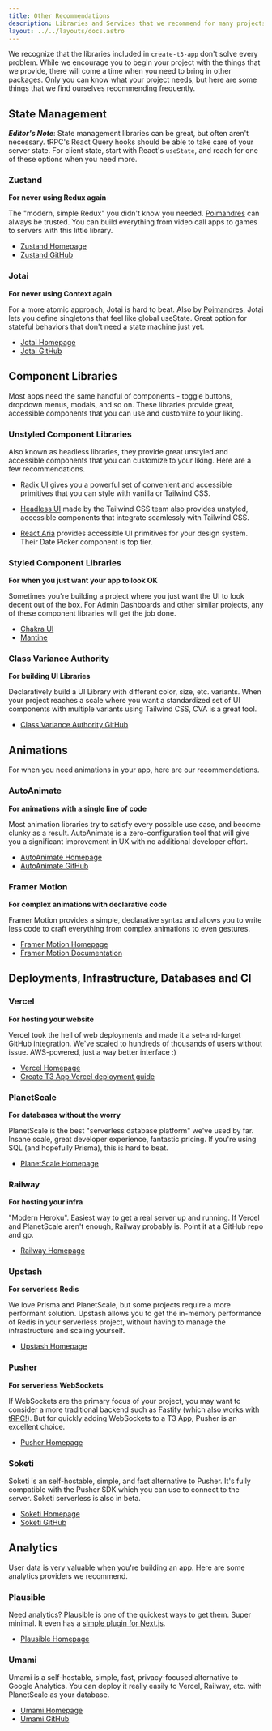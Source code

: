 ```yaml
---
title: Other Recommendations
description: Libraries and Services that we recommend for many projects
layout: ../../layouts/docs.astro
---
```


We recognize that the libraries included in `create-t3-app` don't solve every problem. While we encourage you to begin your project with the things that we provide, there will come a time when you need to bring in other packages. Only you can know what your project needs, but here are some things that we find ourselves recommending frequently.

## State Management

_**Editor's Note**_: State management libraries can be great, but often aren't necessary. tRPC's React Query hooks should be able to take care of your server state. For client state, start with React's `useState`, and reach for one of these options when you need more.

### Zustand

**For never using Redux again**

The "modern, simple Redux" you didn't know you needed. [Poimandres](https://github.com/pmndrs) can always be trusted. You can build everything from video call apps to games to servers with this little library.

- [Zustand Homepage](https://zustand-demo.pmnd.rs/)
- [Zustand GitHub](https://github.com/pmndrs/zustand)

### Jotai

**For never using Context again**

For a more atomic approach, Jotai is hard to beat. Also by [Poimandres](https://github.com/pmndrs), Jotai lets you define singletons that feel like global useState. Great option for stateful behaviors that don't need a state machine just yet.

- [Jotai Homepage](https://jotai.org/)
- [Jotai GitHub](https://github.com/pmndrs/jotai)

## Component Libraries

Most apps need the same handful of components - toggle buttons, dropdown menus, modals, and so on. These libraries provide great, accessible components that you can use and customize to your liking.

### Unstyled Component Libraries

Also known as headless libraries, they provide great unstyled and accessible components that you can customize to your liking. Here are a few recommendations.

- [Radix UI](https://www.radix-ui.com/) gives you a powerful set of convenient and accessible primitives that you can style with vanilla or Tailwind CSS.

- [Headless UI](https://headlessui.com/) made by the Tailwind CSS team also provides unstyled, accessible components that integrate seamlessly with Tailwind CSS.

- [React Aria](https://react-spectrum.adobe.com/react-aria/) provides accessible UI primitives for your design system. Their Date Picker component is top tier.

### Styled Component Libraries

**For when you just want your app to look OK**

Sometimes you're building a project where you just want the UI to look decent out of the box. For Admin Dashboards and other similar projects, any of these component libraries will get the job done.

- [Chakra UI](https://chakra-ui.com)
- [Mantine](https://mantine.dev)

### Class Variance Authority

**For building UI Libraries**

Declaratively build a UI Library with different color, size, etc. variants. When your project reaches a scale where you want a standardized set of UI components with multiple variants using Tailwind CSS, CVA is a great tool.

- [Class Variance Authority GitHub](https://github.com/joe-bell/cva)

## Animations

For when you need animations in your app, here are our recommendations.

### AutoAnimate

**For animations with a single line of code**

Most animation libraries try to satisfy every possible use case, and become clunky as a result. AutoAnimate is a zero-configuration tool that will give you a significant improvement in UX with no additional developer effort.

- [AutoAnimate Homepage](https://auto-animate.formkit.com/)
- [AutoAnimate GitHub](https://github.com/formkit/auto-animate)

### Framer Motion

**For complex animations with declarative code**

Framer Motion provides a simple, declarative syntax and allows you to write less code to craft everything from complex animations to even gestures.

- [Framer Motion Homepage](https://framer.com/motion)
- [Framer Motion Documentation](https://www.framer.com/docs/)

## Deployments, Infrastructure, Databases and CI

### Vercel

**For hosting your website**

Vercel took the hell of web deployments and made it a set-and-forget GitHub integration. We've scaled to hundreds of thousands of users without issue. AWS-powered, just a way better interface :)

- [Vercel Homepage](https://vercel.com/)
- [Create T3 App Vercel deployment guide](/en/deployment/vercel)

### PlanetScale

**For databases without the worry**

PlanetScale is the best "serverless database platform" we've used by far. Insane scale, great developer experience, fantastic pricing. If you're using SQL (and hopefully Prisma), this is hard to beat.

- [PlanetScale Homepage](https://planetscale.com/)

### Railway

**For hosting your infra**

"Modern Heroku". Easiest way to get a real server up and running. If Vercel and PlanetScale aren't enough, Railway probably is. Point it at a GitHub repo and go.

- [Railway Homepage](https://railway.app/)

### Upstash

**For serverless Redis**

We love Prisma and PlanetScale, but some projects require a more performant solution. Upstash allows you to get the in-memory performance of Redis in your serverless project, without having to manage the infrastructure and scaling yourself.

- [Upstash Homepage](https://upstash.com/)

### Pusher

**For serverless WebSockets**

If WebSockets are the primary focus of your project, you may want to consider a more traditional backend such as [Fastify](https://www.fastify.io/) (which [also works with tRPC!](https://trpc.io/docs/v10/fastify)). But for quickly adding WebSockets to a T3 App, Pusher is an excellent choice.

- [Pusher Homepage](https://pusher.com/)

### Soketi

Soketi is an self-hostable, simple, and fast alternative to Pusher. It's fully compatible with the Pusher SDK which you can use to connect to the server. Soketi serverless is also in beta.

- [Soketi Homepage](https://soketi.app)
- [Soketi GitHub](https://github.com/soketi/soketi)

## Analytics

User data is very valuable when you're building an app. Here are some analytics providers we recommend.

### Plausible

Need analytics? Plausible is one of the quickest ways to get them. Super minimal. It even has a [simple plugin for Next.js](https://plausible.io/docs/proxy/guides/nextjs).

- [Plausible Homepage](https://plausible.io/)

### Umami

Umami is a self-hostable, simple, fast, privacy-focused alternative to Google Analytics. You can deploy it really easily to Vercel, Railway, etc. with PlanetScale as your database.

- [Umami Homepage](https://umami.is/)
- [Umami GitHub](https://github.com/umami-software/umami)
